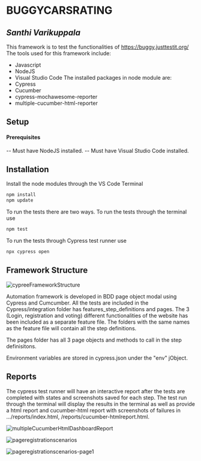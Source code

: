 # BUGGYCARSRATING
## _Santhi Varikuppala_

This framework is to test the functionalities of https://buggy.justtestit.org/
The tools used for this framework include:
- Javascript
- NodeJS
- Visual Studio Code
The installed packages in node module are:
- Cypress
- Cucumber
- cypress-mochawesome-reporter
- multiple-cucumber-html-reporter

## Setup
#### Prerequisites
-- Must have NodeJS installed.
-- Must have Visual Studio Code installed.

## Installation
Install the node modules through the VS Code Terminal
```sh
npm install
npm update
```

To run the tests there are two ways. To run the tests through the terminal use
```sh
npm test
```
To run the tests through Cypress test runner use
```sh
npx cypress open
```
## Framework Structure
![cypreeFrameworkStructure](https://user-images.githubusercontent.com/109050601/178176044-17a2d3c7-2207-48e4-bf78-3334e94cd8e1.PNG)

Automation framework is developed in BDD page object modal using Cypress and Cumcumber.
All the tests are included in the Cypress/integration folder has features_step_definitions and pages.
The 3 (Login, registration and voting) different functionalities of the website has been included as a separate feature file.
The folders with the same names as the feature file will contain all the step definitions.

The pages folder has all 3 page objects and methods to call in the step definisitons.


Environment variables are stored in cypress.json under the "env" jObject.

## Reports
The cypress test runner will have an interactive report after the tests are completed with states and screenshots saved for each step.
The test run through the terminal will display the results in the terminal as well as provide a html report and cucumber-html report with screenshots of failures in .../reports/index.html, /reports/cucumber-htmlreport.html. 

![multipleCucumberHtmlDashboardReport](https://user-images.githubusercontent.com/109050601/178177309-78f4f379-87c8-4850-af29-e1bf193db1b0.PNG)

![pageregistrationscenarios](https://user-images.githubusercontent.com/109050601/178177340-40188f97-4a55-4f93-b73d-d6afb9f4cac6.PNG)

![pageregistrationscenarios-page1](https://user-images.githubusercontent.com/109050601/178177356-5fc44039-0cdd-4152-aeb5-29914e4b65f3.PNG)



